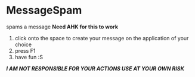 # MessageSpam
spams a message
**Need AHK for this to work**

1. click onto the space to create your message on the application of your choice
2. press F1
3. have fun :S

***I AM NOT RESPONSIBLE FOR YOUR ACTIONS USE AT YOUR OWN RISK***
